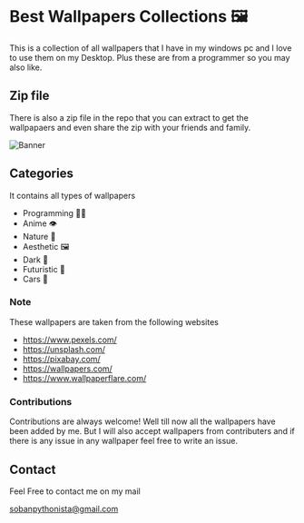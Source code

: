 # Best Wallpapers Collections 🖼

This is a collection of all wallpapers that I have in my windows pc and I love to use them on my Desktop.
Plus these are from a programmer so you may also like.

## Zip file 
There is also a zip file in the repo that you can extract to get the wallpapaers and even share the zip with your friends and family.


![Banner](collage.png)

## Categories
It contains all types of wallpapers
- Programming 👩‍💻 
- Anime 👁
- Nature 🌳
- Aesthetic 🖼
- Dark 🖤
- Futuristic 🔮
- Cars 🚗

### Note
These wallpapers are taken from the following websites
- https://www.pexels.com/
- https://unsplash.com/
- https://pixabay.com/
- https://wallpapers.com/
- https://www.wallpaperflare.com/

### Contributions
Contributions are always welcome!
Well till now all the wallpapers have been added by me.
But I will also accept wallpapers from contributers and if there is any issue in any wallpaper feel free to write an issue.

## Contact
Feel Free to contact me on my mail

sobanpythonista@gmail.com
